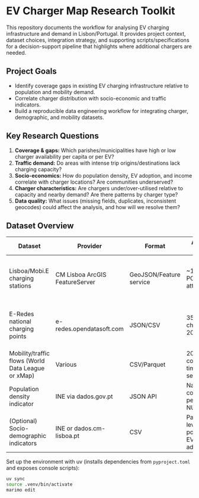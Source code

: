 # EV Charger Map Research Toolkit

This repository documents the workflow for analysing EV charging infrastructure and demand in Lisbon/Portugal. It provides project context, dataset choices, integration strategy, and supporting scripts/specifications for a decision-support pipeline that highlights where additional chargers are needed.

## Project Goals

- Identify coverage gaps in existing EV charging infrastructure relative to population and mobility demand.
- Correlate charger distribution with socio-economic and traffic indicators.
- Build a reproducible data engineering workflow for integrating charger, demographic, and mobility datasets.

## Key Research Questions

1. **Coverage & gaps:** Which parishes/municipalities have high or low charger availability per capita or per EV?
2. **Traffic demand:** Do areas with intense trip origins/destinations lack charging capacity?
3. **Socio-economics:** How do population density, EV adoption, and income correlate with charger locations? Are communities underserved?
4. **Charger characteristics:** Are chargers under/over-utilised relative to capacity and nearby demand? Are there patterns by charger type?
5. **Data quality:** What issues (missing fields, duplicates, inconsistent geocodes) could affect the analysis, and how will we resolve them?

## Dataset Overview

| Dataset                                            | Provider                       | Format                  | Approx Size                          | Purpose                                                   |
| -------------------------------------------------- | ------------------------------ | ----------------------- | ------------------------------------ | --------------------------------------------------------- |
| Lisboa/Mobi.E charging stations                    | CM Lisboa ArcGIS FeatureServer | GeoJSON/Feature service | ~160 POIs, 10+ attrs                 | Base layer for Lisbon chargers (location, sockets, usage) |
| E-Redes national charging points                   | e-redes.opendatasoft.com       | JSON/CSV                | 35k+ chargers, 20+ attrs             | Cross-validate Lisbon layer, extend to national coverage  |
| Mobility/traffic flows (World Data League or xMap) | Various                        | CSV/Parquet             | 200m grid counts, time-series        | Demand proxy for charging needs                           |
| Population density indicator                       | INE via dados.gov.pt           | JSON API                | National coverage per NUTS/sex       | Provides per-capita normalisation factors                 |
| (Optional) Socio-demographic indicators            | INE or dados.cm-lisboa.pt      | CSV                     | Parish-level population, EV adoption | Normalise charger counts by population/EV adoption        |

Set up the environment with uv (installs dependencies from `pyproject.toml` and exposes console scripts):

```bash
uv sync
source .venv/bin/activate
marimo edit
```
